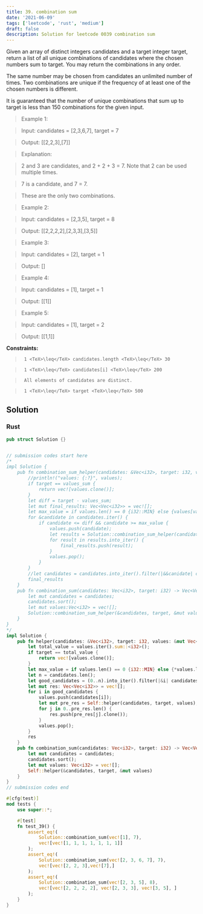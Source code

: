 ```yaml
---
title: 39. combination sum
date: '2021-06-09'
tags: ['leetcode', 'rust', 'medium']
draft: false
description: Solution for leetcode 0039 combination sum
---
```


 

  Given an array of distinct integers candidates and a target integer target, return a list of all unique combinations of candidates where the chosen numbers sum to target. You may return the combinations in any order.

  The same number may be chosen from candidates an unlimited number of times. Two combinations are unique if the frequency of at least one of the chosen numbers is different.

  It is guaranteed that the number of unique combinations that sum up to target is less than 150 combinations for the given input.

   

 >   Example 1:

  

 >   Input: candidates <TeX>=</TeX> [2,3,6,7], target <TeX>=</TeX> 7

 >   Output: [[2,2,3],[7]]

 >   Explanation:

 >   2 and 3 are candidates, and 2 + 2 + 3 <TeX>=</TeX> 7. Note that 2 can be used multiple times.

 >   7 is a candidate, and 7 <TeX>=</TeX> 7.

 >   These are the only two combinations.

  

 >   Example 2:

  

 >   Input: candidates <TeX>=</TeX> [2,3,5], target <TeX>=</TeX> 8

 >   Output: [[2,2,2,2],[2,3,3],[3,5]]

  

 >   Example 3:

  

 >   Input: candidates <TeX>=</TeX> [2], target <TeX>=</TeX> 1

 >   Output: []

  

 >   Example 4:

  

 >   Input: candidates <TeX>=</TeX> [1], target <TeX>=</TeX> 1

 >   Output: [[1]]

  

 >   Example 5:

  

 >   Input: candidates <TeX>=</TeX> [1], target <TeX>=</TeX> 2

 >   Output: [[1,1]]

  

   

  **Constraints:**

  

 >   	1 <TeX>\leq</TeX> candidates.length <TeX>\leq</TeX> 30

 >   	1 <TeX>\leq</TeX> candidates[i] <TeX>\leq</TeX> 200

 >   	All elements of candidates are distinct.

 >   	1 <TeX>\leq</TeX> target <TeX>\leq</TeX> 500


## Solution
### Rust
```rust
pub struct Solution {}


// submission codes start here
/*
impl Solution {
    pub fn combination_sum_helper(candidates: &Vec<i32>, target: i32, values: &mut Vec<i32>, values_sum: i32) -> Vec<Vec<i32>> {
        //println!("values: {:?}", values);
        if target == values_sum {
            return vec![values.clone()];
        }
        let diff = target - values_sum;
        let mut final_results: Vec<Vec<i32>> = vec![];
        let max_value = if values.len() == 0 {i32::MIN} else {values[values.len() - 1]};
        for &candidate in candidates.iter() {
            if candidate <= diff && candidate >= max_value {
                values.push(candidate);
                let results = Solution::combination_sum_helper(candidates, target, values, values_sum + candidate);
                for result in results.into_iter() {
                    final_results.push(result);
                }
                values.pop();
            }
        }
        //let candidates = candidates.into_iter().filter(|&&canidate| candidate > target).collect::<Vec<i32>>();
        final_results
    }
    pub fn combination_sum(candidates: Vec<i32>, target: i32) -> Vec<Vec<i32>> {
        let mut candidates = candidates;
        candidates.sort();
        let mut values:Vec<i32> = vec![];
        Solution::combination_sum_helper(&candidates, target, &mut values, 0i32)
    }
}
*/
impl Solution {
    pub fn helper(candidates: &Vec<i32>, target: i32, values: &mut Vec<i32>) -> Vec<Vec<i32>> {
        let total_value = values.iter().sum::<i32>();
        if target == total_value {
            return vec![values.clone()];
        }
        let max_value = if values.len() == 0 {i32::MIN} else {*values.last().unwrap()};
        let n = candidates.len();
        let good_candidates = (0..n).into_iter().filter(|&i| candidates[i] >= max_value && total_value + candidates[i] <= target).collect::<Vec<_>>();
        let mut res: Vec<Vec<i32>> = vec![];
        for i in good_candidates {
            values.push(candidates[i]);
            let mut pre_res = Self::helper(candidates, target, values);
            for j in 0..pre_res.len() {
                res.push(pre_res[j].clone());
            }
            values.pop();            
        }
        res
    }
    pub fn combination_sum(candidates: Vec<i32>, target: i32) -> Vec<Vec<i32>> {
        let mut candidates = candidates;
        candidates.sort();
        let mut values: Vec<i32> = vec![];
        Self::helper(&candidates, target, &mut values)
    }
}
// submission codes end

#[cfg(test)]
mod tests {
    use super::*;

    #[test]
    fn test_39() {
        assert_eq!(
            Solution::combination_sum(vec![1], 7),
            vec![vec![1, 1, 1, 1, 1, 1, 1]]
        );
        assert_eq!(
            Solution::combination_sum(vec![2, 3, 6, 7], 7),
            vec![vec![2, 2, 3],vec![7],]
        );
        assert_eq!(
            Solution::combination_sum(vec![2, 3, 5], 8),
            vec![vec![2, 2, 2, 2], vec![2, 3, 3], vec![3, 5], ]
        );
    }
}

```
